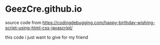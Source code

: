 # GeezCre.github.io
source code from https://codingdebugging.com/happy-birthday-wishing-script-using-html-css-javascript/

this code i just want to give for my friend

